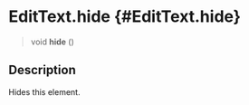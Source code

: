 EditText.hide {#EditText.hide}
=============

> void **hide** ()

Description
-----------

Hides this element.
